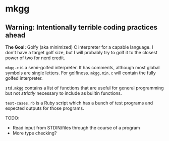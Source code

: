 # mkgg

## Warning: Intentionally terrible coding practices ahead

**The Goal:** Golfy (aka minimized) C interpreter for a capable language. I don't have a target golf size, but I will probably try to golf it to the closest power of two for nerd credit.

`mkgg.c` is a semi-golfed interpreter. It has comments, although most global symbols are single letters. For golfiness. `mkgg.min.c` will contain the fully golfed interpreter.

`std.mkgg` contains a list of functions that are useful for general programming but not *strictly* necessary to include as builtin functions.


`test-cases.rb` is a Ruby script which has a bunch of test programs and expected outputs for those programs.

TODO:

 * Read input from STDIN/files through the course of a program
 * More type checking?
